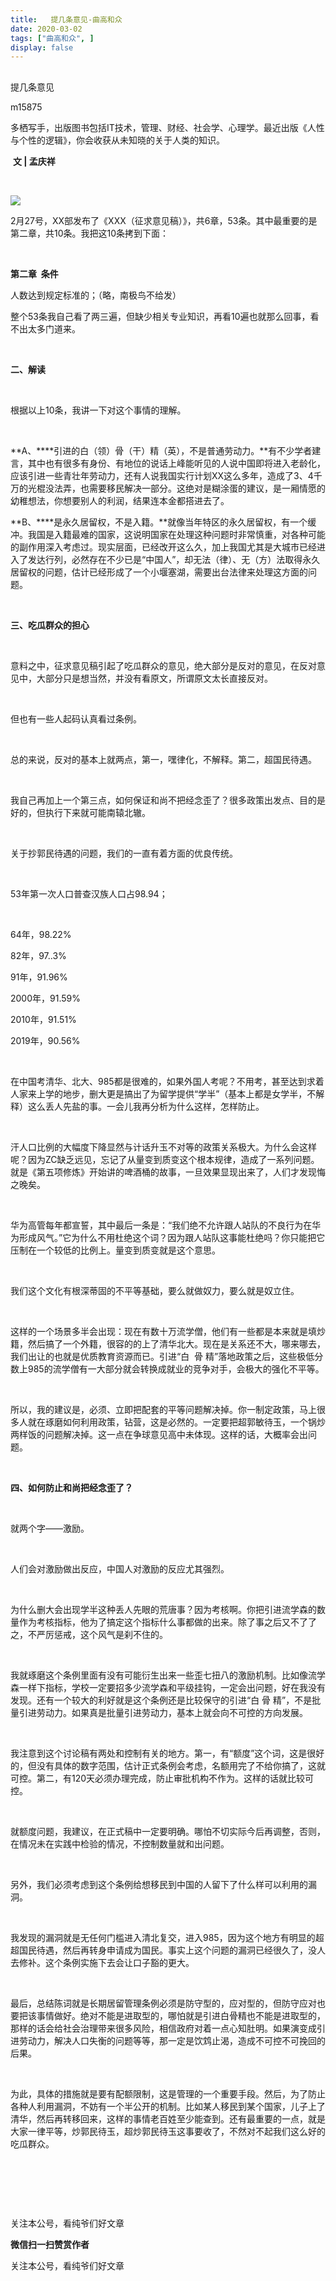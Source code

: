 ```yaml
---
title:   提几条意见-曲高和众
date: 2020-03-02
tags: ["曲高和众", ]
display: false
---
```



## 



提几条意见




m15875




多栖写手，出版图书包括IT技术，管理、财经、社会学、心理学。最近出版《人性与个性的逻辑》，你会收获从未知晓的关于人类的知识。


&nbsp;**文 | 孟庆祥**



&nbsp;

<img class="rich_pages" data-ratio="0.5" data-s="300,640" src="https://mmbiz.qpic.cn/mmbiz_jpg/fxGMiaL5Zj1gxsjIFJPV1NsTHNWvTia124nOE9O8601tsVw6wh5Z0KQX050IHgbzia7rvzTCU05ejnHW1gmeug3Mw/640?wx_fmt=jpeg" data-type="jpeg" data-w="1280" style=""/>



2月27号，XX部发布了《XXX（征求意见稿）》，共6章，53条。其中最重要的是第二章，共10条。我把这10条拷到下面：

&nbsp;

**第二章&nbsp; 条件**

人数达到规定标准的；（略，南极鸟不给发）

整个53条我自己看了两三遍，但缺少相关专业知识，再看10遍也就那么回事，看不出太多门道来。



&nbsp;

**二、解读**

&nbsp;

根据以上10条，我讲一下对这个事情的理解。

&nbsp;

**A、****引进的白（领）骨（干）精（英），不是普通劳动力。**有不少学者建言，其中也有很多有身份、有地位的说话上峰能听见的人说中国即将进入老龄化，应该引进一些青壮年劳动力，还有人说我国实行计划XX这么多年，造成了3、4千万的光棍没法弄，也需要移民解决一部分。这绝对是糊涂蛋的建议，是一厢情愿的幼稚想法，你想要别人的利润，结果连本金都搭进去了。



**B、****是永久居留权，不是入籍。**就像当年特区的永久居留权，有一个缓冲。我国是入籍最难的国家，这说明国家在处理这种问题时非常慎重，对各种可能的副作用深入考虑过。现实层面，已经改开这么久，加上我国尤其是大城市已经进入了发达行列，必然存在不少已是“中国人”，却无法（律）、无（方）法取得永久居留权的问题，估计已经形成了一个小堰塞湖，需要出台法律来处理这方面的问题。

&nbsp;

**三、吃瓜群众的担心**

&nbsp;

意料之中，征求意见稿引起了吃瓜群众的意见，绝大部分是反对的意见，在反对意见中，大部分只是想当然，并没有看原文，所谓原文太长直接反对。

&nbsp;

但也有一些人起码认真看过条例。

&nbsp;

总的来说，反对的基本上就两点，第一，嘿律化，不解释。第二，超国民待遇。

&nbsp;

我自己再加上一个第三点，如何保证和尚不把经念歪了？很多政策出发点、目的是好的，但执行下来就可能南辕北辙。

&nbsp;

关于抄郭民待遇的问题，我们的一直有着方面的优良传统。

&nbsp;

53年第一次人口普查汉族人口占98.94；

&nbsp;

64年，98.22%

82年，97..3%

91年，91.96%

2000年，91.59%

2010年，91.51%

2019年，90.56%

&nbsp;

在中国考清华、北大、985都是很难的，如果外国人考呢？不用考，甚至达到求着人家来上学的地步，删大更是搞出了为留学提供“学半”（基本上都是女学半，不解释）这么丢人先盐的事。一会儿我再分析为什么这样，怎样防止。

&nbsp;

汗人口比例的大幅度下降显然与计话升玉不对等的政策关系极大。为什么会这样呢？因为ZC缺乏远见，忘记了从量变到质变这个根本规律，造成了一系列问题。就是《第五项修炼》开始讲的啤酒桶的故事，一旦效果显现出来了，人们才发现悔之晚矣。

&nbsp;

华为高管每年都宣誓，其中最后一条是：“我们绝不允许跟人站队的不良行为在华为形成风气。”它为什么不用杜绝这个词？因为跟人站队这事能杜绝吗？你只能把它压制在一个较低的比例上。量变到质变就是这个意思。

&nbsp;

我们这个文化有根深蒂固的不平等基础，要么就做奴力，要么就是奴立住。

&nbsp;

这样的一个场景多半会出现：现在有数十万流学僧，他们有一些都是本来就是填炒籍，然后搞了一个外籍，很容的的上了清华北大。现在是关系还不大，哪来哪去，我们出让的也就是优质教育资源而已。引进“白&nbsp; 骨 精”落地政策之后，这些极低分数上985的流学僧有一大部分就会转换成就业的竞争对手，会极大的强化不平等。

&nbsp;

所以，我的建议是，必须、立即把配套的平等问题解决掉。你一制定政策，马上很多人就在琢磨如何利用政策，钻营，这是必然的。一定要把超郭敏待玉，一个锅炒两样饭的问题解决掉。这一点在争球意见高中未体现。这样的话，大概率会出问题。

&nbsp;

**四、如何防止和尚把经念歪了？**

&nbsp;

就两个字——激励。

&nbsp;

人们会对激励做出反应，中国人对激励的反应尤其强烈。

&nbsp;

为什么删大会出现学半这种丢人先眼的荒唐事？因为考核啊。你把引进流学森的数量作为考核指标，他为了搞定这个指标什么事都做的出来。除了事之后又不了了之，不严厉惩戒，这个风气是刹不住的。

&nbsp;

我就琢磨这个条例里面有没有可能衍生出来一些歪七扭八的激励机制。比如像流学森一样下指标，学校一定要招多少流学森和平级挂钩，一定会出问题，好在我没有发现。还有一个较大的利好就是这个条例还是比较保守的引进“白 骨 精”，不是批量引进劳动力。如果真是批量引进劳动力，基本上就会向不可控的方向发展。

&nbsp;

我注意到这个讨论稿有两处和控制有关的地方。第一，有“额度”这个词，这是很好的，但没有具体的数字范围，估计正式条例会考虑，名额用完了不给你搞了，这就可控。第二，有120天必须办理完成，防止审批机构不作为。这样的话就比较可控。

&nbsp;

就额度问题，我建议，在正式稿中一定要明确。哪怕不切实际今后再调整，否则，在情况未在实践中检验的情况，不控制数量就和出问题。

&nbsp;

另外，我们必须考虑到这个条例给想移民到中国的人留下了什么样可以利用的漏洞。

&nbsp;

我发现的漏洞就是无任何门槛进入清北复交，进入985，因为这个地方有明显的超超国民待遇，然后再转身申请成为国民。事实上这个问题的漏洞已经很久了，没人去修补。这个条例实施下去会让口子豁的更大。

&nbsp;

最后，总结陈词就是长期居留管理条例必须是防守型的，应对型的，但防守应对也要把该事情做好。绝对不能是进取型的，哪怕就是引进白骨精也不能是进取型的，那样的话会给社会治理带来很多风险，相信政府对着一点心知肚明。如果演变成引进劳动力，解决人口失衡的问题等等，那一定是饮鸩止渴，造成不可控不可挽回的后果。

&nbsp;

为此，具体的措施就是要有配额限制，这是管理的一个重要手段。然后，为了防止各种人利用漏洞，不妨有一个半公开的机制。比如某人移民到某个国家，儿子上了清华，然后再转移回来，这样的事情老百姓至少能查到。还有最重要的一点，就是大家一律平等，炒郭民待玉，超炒郭民待玉这事要收了，不然对不起我们这么好的吃瓜群众。

&nbsp;

&nbsp;

&nbsp;



关注本公号，看纯爷们好文章


**微信扫一扫赞赏作者**






关注本公号，看纯爷们好文章